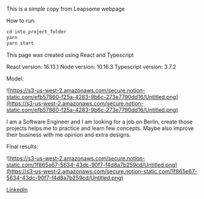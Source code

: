 This is a simple copy from Leapsome webpage

How to run:

```jsx
cd into_project_folder
yarn
yarn start
```

This page was created using React and Typescript

React version: 16.13.1
Node version: 10.16.3
Typescript version: 3.7.2

Model:

![https://s3-us-west-2.amazonaws.com/secure.notion-static.com/efb57860-f25a-4283-9b6c-273e7790dd16/Untitled.png](https://s3-us-west-2.amazonaws.com/secure.notion-static.com/efb57860-f25a-4283-9b6c-273e7790dd16/Untitled.png)

I am a Software Engineer and I am looking for a job on Berlin, create those projects helps me to practice and learn few concepts. Maybe also improve their business with me opinion and extra designs.

Final results:

![https://s3-us-west-2.amazonaws.com/secure.notion-static.com/1f865e67-5634-43dc-90f7-f4d8a7b259cd/Untitled.png](https://s3-us-west-2.amazonaws.com/secure.notion-static.com/1f865e67-5634-43dc-90f7-f4d8a7b259cd/Untitled.png)

[LinkedIn](https://www.linkedin.com/in/melloo/)
